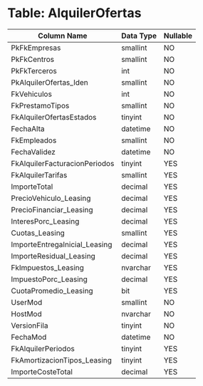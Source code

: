 # Table: AlquilerOfertas

| Column Name | Data Type | Nullable |
|-------------|-----------|----------|
| PkFkEmpresas | smallint | NO |
| PkFkCentros | smallint | NO |
| PkFkTerceros | int | NO |
| PkAlquilerOfertas_Iden | smallint | NO |
| FkVehiculos | int | NO |
| FkPrestamoTipos | smallint | NO |
| FkAlquilerOfertasEstados | tinyint | NO |
| FechaAlta | datetime | NO |
| FkEmpleados | smallint | NO |
| FechaValidez | datetime | NO |
| FkAlquilerFacturacionPeriodos | tinyint | YES |
| FkAlquilerTarifas | smallint | YES |
| ImporteTotal | decimal | YES |
| PrecioVehiculo_Leasing | decimal | YES |
| PrecioFinanciar_Leasing | decimal | YES |
| InteresPorc_Leasing | decimal | YES |
| Cuotas_Leasing | smallint | YES |
| ImporteEntregaInicial_Leasing | decimal | YES |
| ImporteResidual_Leasing | decimal | YES |
| FkImpuestos_Leasing | nvarchar | YES |
| ImpuestoPorc_Leasing | decimal | YES |
| CuotaPromedio_Leasing | bit | YES |
| UserMod | smallint | NO |
| HostMod | nvarchar | NO |
| VersionFila | tinyint | NO |
| FechaMod | datetime | NO |
| FkAlquilerPeriodos | tinyint | YES |
| FkAmortizacionTipos_Leasing | tinyint | YES |
| ImporteCosteTotal | decimal | YES |

